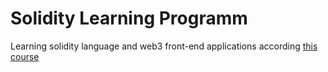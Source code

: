 # Solidity Learning Programm

Learning solidity language and web3 front-end applications according [this course](https://www.udemy.com/course/ethereum-and-solidity-the-complete-developers-guide/)
